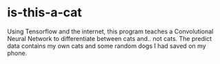 # is-this-a-cat

Using Tensorflow and the internet, this program teaches a Convolutional Neural Network to differentiate between cats and.. not cats. The predict data contains my own cats and some random dogs I had saved on my phone.
